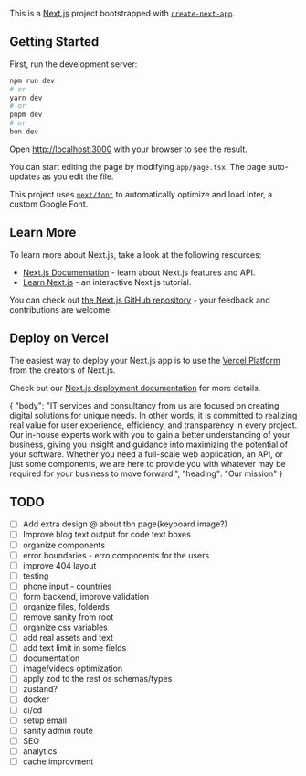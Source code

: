 This is a [Next.js](https://nextjs.org/) project bootstrapped with [`create-next-app`](https://github.com/vercel/next.js/tree/canary/packages/create-next-app).

## Getting Started

First, run the development server:

```bash
npm run dev
# or
yarn dev
# or
pnpm dev
# or
bun dev
```

Open [http://localhost:3000](http://localhost:3000) with your browser to see the result.

You can start editing the page by modifying `app/page.tsx`. The page auto-updates as you edit the file.

This project uses [`next/font`](https://nextjs.org/docs/basic-features/font-optimization) to automatically optimize and load Inter, a custom Google Font.

## Learn More

To learn more about Next.js, take a look at the following resources:

- [Next.js Documentation](https://nextjs.org/docs) - learn about Next.js features and API.
- [Learn Next.js](https://nextjs.org/learn) - an interactive Next.js tutorial.

You can check out [the Next.js GitHub repository](https://github.com/vercel/next.js/) - your feedback and contributions are welcome!

## Deploy on Vercel

The easiest way to deploy your Next.js app is to use the [Vercel Platform](https://vercel.com/new?utm_medium=default-template&filter=next.js&utm_source=create-next-app&utm_campaign=create-next-app-readme) from the creators of Next.js.

Check out our [Next.js deployment documentation](https://nextjs.org/docs/deployment) for more details.

{
"body": "IT services and consultancy from us are focused on creating digital solutions for unique needs. In other words, it is committed to realizing real value for user experience, efficiency, and transparency in every project. Our in-house experts work with you to gain a better understanding of your business, giving you insight and guidance into maximizing the potential of your software. Whether you need a full-scale web application, an API, or just some components, we are here to provide you with whatever may be required for your business to move forward.",
"heading": "Our mission"
}

## TODO

- [ ] Add extra design @ about tbn page(keyboard image?)
- [ ] Improve blog text output for code text boxes
- [ ] organize components
- [ ] error boundaries - erro components for the users
- [ ] improve 404 layout
- [ ] testing
- [ ] phone input - countries
- [ ] form backend, improve validation
- [ ] organize files, folderds
- [ ] remove sanity from root
- [ ] organize css variables
- [ ] add real assets and text
- [ ] add text limit in some fields
- [ ] documentation
- [ ] image/videos optimization
- [ ] apply zod to the rest os schemas/types
- [ ] zustand?
- [ ] docker
- [ ] ci/cd
- [ ] setup email
- [ ] sanity admin route
- [ ] SEO
- [ ] analytics
- [ ] cache improvment 
